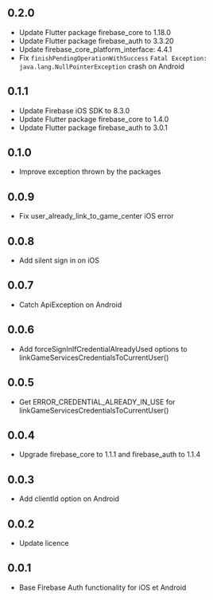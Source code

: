 ## 0.2.0
* Update Flutter package firebase_core to 1.18.0
* Update Flutter package firebase_auth to 3.3.20
* Update  firebase_core_platform_interface: 4.4.1 
* Fix `finishPendingOperationWithSuccess`  `Fatal Exception: java.lang.NullPointerException` crash on Android
## 0.1.1
* Update Firebase iOS SDK to 8.3.0
* Update Flutter package firebase_core to 1.4.0
* Update Flutter package firebase_auth to 3.0.1


## 0.1.0
* Improve exception thrown by the packages

## 0.0.9
* Fix user_already_link_to_game_center iOS error

## 0.0.8
* Add silent sign in on iOS

## 0.0.7
* Catch ApiException on Android

## 0.0.6
* Add forceSignInIfCredentialAlreadyUsed options to linkGameServicesCredentialsToCurrentUser()

## 0.0.5
* Get ERROR_CREDENTIAL_ALREADY_IN_USE for linkGameServicesCredentialsToCurrentUser()

## 0.0.4
* Upgrade firebase_core to 1.1.1 and firebase_auth to 1.1.4

## 0.0.3
* Add clientId option on Android

## 0.0.2
* Update licence

## 0.0.1
* Base Firebase Auth functionality for iOS et Android
